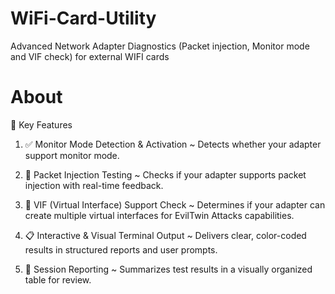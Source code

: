 # WiFi-Card-Utility
Advanced Network Adapter Diagnostics (Packet injection, Monitor mode and VIF check) for external WIFI cards

# About
🎯 Key Features
1. ✅ Monitor Mode Detection & Activation
~ Detects whether your adapter support monitor mode.

2. 🚀 Packet Injection Testing
~ Checks if your adapter supports packet injection with real-time feedback.

3. 🧪 VIF (Virtual Interface) Support Check
~ Determines if your adapter can create multiple virtual interfaces for EvilTwin Attacks capabilities.

4. 📋 Interactive & Visual Terminal Output
~ Delivers clear, color-coded results in structured reports and user prompts.

5. 💾 Session Reporting
~ Summarizes test results in a visually organized table for review.
